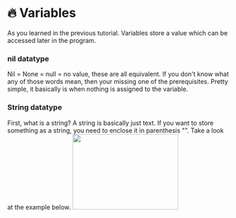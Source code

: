 # 🔥 Variables

As you learned in the previous tutorial.  Variables store a value which can be accessed later in the program.

### nil datatype

Nil = None = null = no value, these are all equivalent.  If you don't know what any of those words mean, then your missing one of the prerequisites.  Pretty simple, it basically is when nothing is assigned to the variable.

### String datatype

First, what is a string? A string is basically just text.  If you want to store something as a string, you need to enclose it in parenthesis "".  Take a look at the example below.
<img src="https://github.com/JerrymiahPM/Roblox-Hacking-Full-Guide/assets/116575775/83ac0f53-5016-48bc-8068-801d0bc44882" width=240 height=171>

